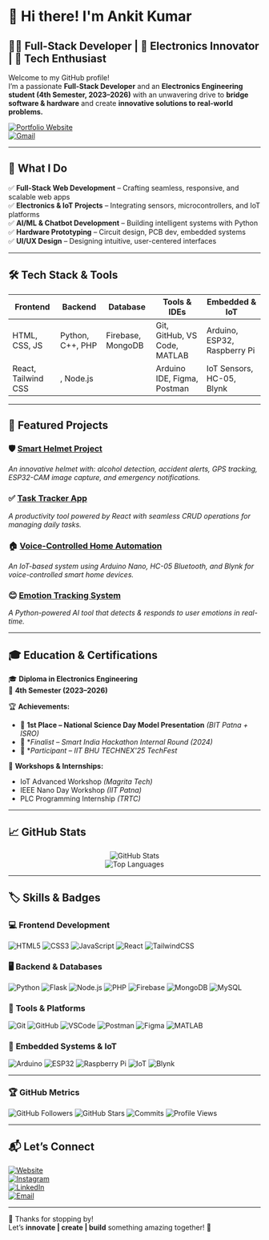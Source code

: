 # 👋 Hi there! I'm **Ankit Kumar**

## 👨‍💻 Full-Stack Developer | 📡 Electronics Innovator | 🚀 Tech Enthusiast

Welcome to my GitHub profile!  
I’m a passionate **Full-Stack Developer** and an **Electronics Engineering student (4th Semester, 2023–2026)** with an unwavering drive to **bridge software & hardware** and create **innovative solutions to real-world problems.**

[![Portfolio Website](https://img.shields.io/badge/🌐_Portfolio-Visit-blueviolet?style=for-the-badge&logo=github)](https://ankitdev768.github.io/ankit-dev/)  
[![Gmail](https://img.shields.io/badge/📩_Email-Me-red?style=for-the-badge&logo=gmail)](mailto:ak1522667@gmail.com)

---

## 🌟 **What I Do**
✅ **Full-Stack Web Development** – Crafting seamless, responsive, and scalable web apps  
✅ **Electronics & IoT Projects** – Integrating sensors, microcontrollers, and IoT platforms  
✅ **AI/ML & Chatbot Development** – Building intelligent systems with Python  
✅ **Hardware Prototyping** – Circuit design, PCB dev, embedded systems  
✅ **UI/UX Design** – Designing intuitive, user-centered interfaces

---

## 🛠️ **Tech Stack & Tools**

| Frontend             | Backend          | Database         | Tools & IDEs                   | Embedded & IoT                |
|---------------------|-----------------|-----------------|-------------------------------|------------------------------|
| HTML, CSS, JS        | Python, C++, PHP| Firebase, MongoDB| Git, GitHub, VS Code, MATLAB   | Arduino, ESP32, Raspberry Pi |
| React, Tailwind CSS  | , Node.js  |           | Arduino IDE, Figma, Postman    | IoT Sensors, HC-05, Blynk    |

---

## 🚀 **Featured Projects**

### 🛡️ [Smart Helmet Project](#)
*An innovative helmet with: alcohol detection, accident alerts, GPS tracking, ESP32-CAM image capture, and emergency notifications.*

### ✅ [Task Tracker App](#)
*A productivity tool powered by React with seamless CRUD operations for managing daily tasks.*

### 🏠 [Voice-Controlled Home Automation](#)
*An IoT-based system using Arduino Nano, HC-05 Bluetooth, and Blynk for voice-controlled smart home devices.*

### 😊 [Emotion Tracking System](#)
*A Python-powered AI tool that detects & responds to user emotions in real-time.*

---

## 🎓 **Education & Certifications**

🎓 **Diploma in Electronics Engineering**  
📅 **4th Semester (2023–2026)**  

🏆 **Achievements:**
- 🥇 **1st Place – National Science Day Model Presentation** *(BIT Patna + ISRO)*  
- 🎉 **Finalist – Smart India Hackathon Internal Round (2024)*  
- 🏅 **Participant – IIT BHU TECHNEX'25 TechFest*

📜 **Workshops & Internships:**
- IoT Advanced Workshop *(Magrita Tech)*  
- IEEE Nano Day Workshop *(IIT Patna)*  
- PLC Programming Internship *(TRTC)*

---

## 📈 **GitHub Stats**

<p align="center">
  <img src="https://github-readme-stats.vercel.app/api?username=ankitdev768&show_icons=true&theme=radical&hide=prs&count_private=true" alt="GitHub Stats" />
  <br>
  <img src="https://github-readme-stats.vercel.app/api/top-langs/?username=ankitdev768&layout=compact&theme=radical" alt="Top Languages" />
</p>

---

## 🏷️ **Skills & Badges**

### 💻 **Frontend Development**
![HTML5](https://img.shields.io/badge/HTML5-E34F26?style=for-the-badge&logo=html5&logoColor=white)
![CSS3](https://img.shields.io/badge/CSS3-1572B6?style=for-the-badge&logo=css3&logoColor=white)
![JavaScript](https://img.shields.io/badge/JavaScript-F7DF1E?style=for-the-badge&logo=javascript&logoColor=black)
![React](https://img.shields.io/badge/React-20232A?style=for-the-badge&logo=react&logoColor=61DAFB)
![TailwindCSS](https://img.shields.io/badge/TailwindCSS-38B2AC?style=for-the-badge&logo=tailwind-css&logoColor=white)

### 🖥️ **Backend & Databases**
![Python](https://img.shields.io/badge/Python-3776AB?style=for-the-badge&logo=python&logoColor=white)
![Flask](https://img.shields.io/badge/Flask-000000?style=for-the-badge&logo=flask&logoColor=white)
![Node.js](https://img.shields.io/badge/Node.js-339933?style=for-the-badge&logo=node-dot-js&logoColor=white)
![PHP](https://img.shields.io/badge/PHP-777BB4?style=for-the-badge&logo=php&logoColor=white)
![Firebase](https://img.shields.io/badge/Firebase-FFCA28?style=for-the-badge&logo=firebase&logoColor=black)
![MongoDB](https://img.shields.io/badge/MongoDB-4EA94B?style=for-the-badge&logo=mongodb&logoColor=white)
![MySQL](https://img.shields.io/badge/MySQL-4479A1?style=for-the-badge&logo=mysql&logoColor=white)

### 🔧 **Tools & Platforms**
![Git](https://img.shields.io/badge/Git-F05032?style=for-the-badge&logo=git&logoColor=white)
![GitHub](https://img.shields.io/badge/GitHub-181717?style=for-the-badge&logo=github&logoColor=white)
![VSCode](https://img.shields.io/badge/VS%20Code-007ACC?style=for-the-badge&logo=visual-studio-code&logoColor=white)
![Postman](https://img.shields.io/badge/Postman-FF6C37?style=for-the-badge&logo=postman&logoColor=white)
![Figma](https://img.shields.io/badge/Figma-F24E1E?style=for-the-badge&logo=figma&logoColor=white)
![MATLAB](https://img.shields.io/badge/MATLAB-0076A8?style=for-the-badge&logo=mathworks&logoColor=white)

### 📡 **Embedded Systems & IoT**
![Arduino](https://img.shields.io/badge/Arduino-00979D?style=for-the-badge&logo=arduino&logoColor=white)
![ESP32](https://img.shields.io/badge/ESP32-282C34?style=for-the-badge&logo=espressif&logoColor=white)
![Raspberry Pi](https://img.shields.io/badge/Raspberry%20Pi-C51A4A?style=for-the-badge&logo=raspberry-pi&logoColor=white)
![IoT](https://img.shields.io/badge/IoT-FF6F00?style=for-the-badge&logo=internet-of-things&logoColor=white)
![Blynk](https://img.shields.io/badge/Blynk-23B574?style=for-the-badge&logo=blynk&logoColor=white)

---

### 🏆 **GitHub Metrics**
![GitHub Followers](https://img.shields.io/github/followers/ankitdev768?label=Followers&style=flat-square)
![GitHub Stars](https://img.shields.io/github/stars/ankitdev768?label=Stars&style=flat-square)
![Commits](https://img.shields.io/github/commit-activity/m/ankitdev768?label=Commits&style=flat-square)
![Profile Views](https://komarev.com/ghpvc/?username=ankitdev768&label=Profile%20Views&color=blue&style=flat-square)

---

## 📬 **Let’s Connect**

[![Website](https://img.shields.io/badge/🌐_Portfolio-Visit-blueviolet?style=flat&logo=googlechrome)](https://ankitdev768.github.io/ankit-dev/)  
[![Instagram](https://img.shields.io/badge/📸_Instagram-@ankitkr.9771-E4405F?style=flat&logo=instagram&logoColor=white)](https://www.instagram.com/ankitkr.9771/)  
[![LinkedIn](https://img.shields.io/badge/💼_LinkedIn-@ankit-kumar-768-0A66C2?style=flat&logo=linkedin)](https://www.linkedin.com/in/ankit-kumar-768/)  
[![Email](https://img.shields.io/badge/📩_Email-ak1522667@gmail.com-red?style=flat&logo=gmail)](mailto:ak1522667@gmail.com)

---

🎉 Thanks for stopping by!  
Let’s **innovate | create | build** something amazing together! 🚀
